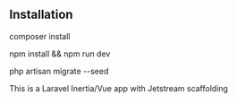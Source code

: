 ## Installation

composer install

npm install && npm run dev

php artisan migrate --seed

This is a Laravel Inertia/Vue app with Jetstream scaffolding
